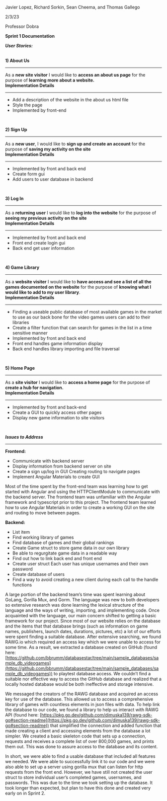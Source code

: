 ﻿Javier Lopez, Richard Sorkin, Sean Cheema, and Thomas Gallego

2/3/23

Professor Dobra

**Sprint 1 Documentation**


**_User Stories:_**
<br />
<br/>

**1) About Us** <hr />
As a **new site visitor** I would like to **access an about us page** for the purpose of **learning more about a website.**
<br />
**Implementation Details** <hr /> 
- Add a description of the website in the about us html file
- Style the page
- Implemented by front-end
<br />

**2) Sign Up** <hr />As a **new user**, I would like to **sign up and create an account** for the purpose of **saving my activity on the site**
<br />
**Implementation Details** <hr /> 
- Implemented by front and back end
- Create form gui
- Add users to user database in backend
<br />

**3) Log In** <hr />As a **returning user** I would like to **log into the website** for the purpose of **seeing my previous activity on the site**
<br />
**Implementation Details** <hr /> 
- Implemented by front and back end
- Front end create login gui
- Back end get user information
<br />

**4) Game Library** <hr />As a **website visiter** I would like to **have access and see a list of all the games documented on the website** for the purpose of **knowing what I would like to add to my user library**.
<br />
**Implementation Details** <hr /> 
- Finding a useable public database of most available games in the market to use as our back bone for the video games users can add to their libraries 
- Create a filter function that can search for games in the list in a time sensitive manner
- Implemented by front and back end 
- Front end handles game information display 
- Back end handles library importing and file traversal
<br />

**5) Home Page** <hr />As a **site visitor** I would like to **access a home page** for the purpose of **create a hub for navigation.**
<br />
**Implementation Details** <hr /> 
- Implemented by front and back-end
- Create a GUI to quickly access other pages
- Display new game information to site visitors
<br />

**_Issues to Address_**
<hr />

**Frontend:**

 - Communicate with backend server 
 - Display information from backend server on site 
 - Create a sign up/log in GUI Creating routing to navigate pages 
 - Implement Angular Materials to create GUI

Most of the time spent by the front-end team was learning how to get started with Angular and using the HTTPClientModule to communicate with the backend server. The frontend team was unfamiliar with the Angular framework and typescript prior to this project. The frontend team learned how to use Angular Materials in order to create a working GUI on the site and routing to move between pages.

**Backend:**

 - List item
 - Find working library of games 
 - Find database of games and their global rankings 
 - Create Game struct to store game data in our own library 
 - Be able to regurgitate game data in a readable way 
 - Find out how to link back end and front end 
 - Create user struct Each user has unique usernames and their own password 
 - Create database of users
 - Find a way to avoid creating a new client during each call to the handle functions

A large portion of the backend team’s time was spent learning about GoLang, Gorilla Mux, and Gorm. The language was new to both developers so extensive research was done learning the lexical structure of the language and the ways of writing, importing, and implementing code. Once acquainted with the language, our main concern shifted to getting a basic framework for our project. Since most of our website relies on the database and the items that that database brings (such as information on game names, publishers, launch dates, durations, pictures, etc) a lot of our efforts were spent finding a suitable database. After extensive searching, we found RAWG.io which required an access key which we were unable to access for some time. As a result, we extracted a database created on GitHub (found here: [https://github.com/bbrumm/databasestar/tree/main/sample_databases/sample_db_videogames](https://github.com/bbrumm/databasestar/tree/main/sample_databases/sample_db_videogames)) to playtest database access. We couldn’t find a suitable nor effective way to access the GitHub database and realized that a locally hosted database would be both ineffective and storage intensive.

  

We messaged the creators of the RAWG database and acquired an access key for use of the database. This allowed us to access a comprehensive library of games with countless elements in json files with data. To help link the database to our code, we found a library to help us interact with RAWG API (found here: [https://pkg.go.dev/github.com/dimuska139/rawg-sdk-go#section-readme](https://pkg.go.dev/github.com/dimuska139/rawg-sdk-go#section-readme)) that simplified the connection and added function that made creating a client and accessing elements from the database a lot simpler. We created a basic skeleton code that sets up a connection, requests and receives a complete list of over 800,000 games, and prints them out. This was done to assure access to the database and its content.

  

In short, we were able to find a usable database that included all features we needed. We were able to successfully link it to our code and we were also able to set up a server using gorilla mux that can listen for http requests from the front end. However, we have still not created the user struct to store individual user’s completed games, usernames, and passwords. This was due to the time we took setting up the database. It took longer than expected, but plan to have this done and created very early on in Sprint 2.
